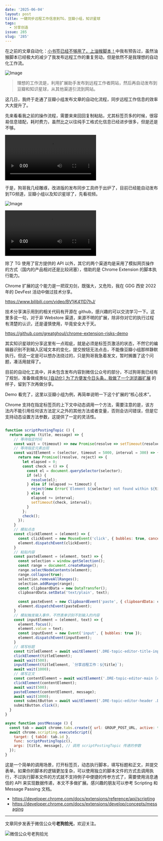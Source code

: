 ```yaml
---
date: '2025-06-04'
layout: post
title: 一键同步远程工作信息到TG，豆瓣小组，知识星球
tags:
  - 分享创造
issue: 285
slug: '285'
---
```


在之前的文章自动化：[小书签已经不够用了，上油猴脚本！](https://www.anl.gg/post/276/)中我有预告过，虽然油猴脚本已经极大的减少了我发布远程工作的重复劳动，但是依然不是我理想的自动化工作流。

![Image](https://github.com/user-attachments/assets/7e2eb417-a70e-418b-8c4f-f0d8cb5b7949)

> 理想的工作流是，利用扩展助手发布到远程工作者网站，然后再自动发布到豆瓣和知识星球，从其他渠道引流到网站。

这几日，我终于走通了豆瓣小组发布文章的自动化流程，同步远程工作信息的效率大大提升了。

先来看看我之前的操作流程，需要来来回回复制粘贴，尤其标签页多的时候，很容易信息错配，耗时费力，虽然比之以往纯手工格式化信息已经进步很多，但是还是不够。

<video controls src="https://github.com/user-attachments/assets/ddc4df92-97bb-4f99-a8d1-7e03be2d6f87"></video>

于是，狗哥我几经雕琢，改进版的发布同步工具终于出炉了，目前已经能自动发布到TG频道，豆瓣小组以及知识星球了，先看视频。

![Image](https://github.com/user-attachments/assets/3f201757-bcf2-4ed2-aaac-b63ff0b06585)

<video controls src="https://github.com/user-attachments/assets/6807b288-db1b-4470-bfa4-88598467a36e"></video>

除了 TG 使用了官方提供的 API 以外，其它的两个渠道均是采用了模拟网页操作的方式（国内的产品相对还是比较闭塞），借助的是 Chrome Extension 的脚本执行能力。

Chrome 扩展的这个能力是一把双刃剑，既强大，又危险，我在 GDG 西安 2022 年的 DevFest 活动中做过技术分享。

https://www.bilibili.com/video/BV1jK411D7hJ/

技术分享演示用到的相关代码有开源在 github，感兴趣的可以交流学习一下。这里多说一句，对于非 Webstore 渠道，来源不明的扩展，除非你对它的执行过程有清楚的认识，还是谨慎使用，毕竟安全大于天。

https://github.com/greatghoul/chrome-extension-risks-demo

其实知识星球的分享这里有一点瑕疵，就是必须是标签页激活的状态，不然它的编辑器识别不到输入区域文本的变化，提交按钮无法点击，不能像豆瓣小组那样静默执行。但这一定是可以想办法绕过的，只是狗哥我急着发文，暂时搁置了这个问题，凑活用就得了。

目前的自动化工具中，并未包含发布内容到微信公众号的部分，不过狗哥我已经有了规划，准备做成类似[ [自动化] 为了方便发今日头条，我做了一个浏览器扩展](https://www.anl.gg/post/280/) 的样子，留到下次再做分享。

Demo 看完了，这里以豆瓣小组为例，再简单说明一下这个扩展的“核心技术”。

Chrome 支持在指定标签页的上下文中动态调用一个方法，需要注意的是，该方法内不能引用任何该方法定义之外的其他方法或者变量，否则会访问错误，但是它支持动态设置方法参数，这提供了一定的灵活性。

```js

function scriptPostingTopic () {
  return async (title, message) => {
    // 等待指定时间
    const wait = (timeout) => new Promise(resolve => setTimeout(resolve, timeout));
    // 等待指定元素出现
    const waitElement = (selector, timeout = 5000, interval = 300) => {
      return new Promise((resolve, reject) => {
        let elapsed = 0;
        const check = () => {
          const el = document.querySelector(selector);
          if (el) {
            resolve(el);
          } else if (elapsed >= timeout) {
            reject(new Error(`Element ${selector} not found within ${timeout}ms`));
          } else {
            elapsed += interval;
            setTimeout(check, interval);
          }
        };
        check();
      });
    }
    // 模拟点击
    const clickElement = (element) => {
      const clickEvent = new MouseEvent('click', { bubbles: true, cancelable: true, view: window });
      element.dispatchEvent(clickEvent);
    }
    // 粘贴内容
    const pasteElement = (element, text) => {
      const selection = window.getSelection();
      const range = document.createRange();
      range.selectNodeContents(element);
      range.collapse(true);
      selection.removeAllRanges();
      selection.addRange(range);
      const clipboardData = new DataTransfer();
      clipboardData.setData('text/plain', text);
      
      const pasteEvent = new ClipboardEvent('paste', { clipboardData: clipboardData, bubbles: true, cancelable: true });
      element.dispatchEvent(pasteEvent);
    }
    // 模拟触发输入事件，不然表单识别不到输入的内容
    const inputElement = (element, text) => {
      element.focus();
      element.value = text;
      const inputEvent = new Event('input', { bubbles: true });
      element.dispatchEvent(inputEvent);
    }
    // 填写标题
    const titleElement = await waitElement('.DRE-topic-editor-title-inputor');
    clickElement(titleElement);
    await wait(500);
    inputElement(titleElement, `分享远程工作：${title}`);
    await wait(1000);
    // 填写正文
    const contentElement = await waitElement('.DRE-topic-editor-main [contenteditable="true"]');
    clickElement(contentElement);
    await wait(500);
    pasteElement(contentElement, message);
    await wait(1000);
    const submitButton = await waitElement('.DRE-topic-editor-header .DRE-primary-button');
    submitButton.click();
  }
}

async function postMessage () {
  const tab = await chrome.tabs.create({ url: GROUP_POST_URL, active: false });
  await chrome.scripting.executeScript({
    target: { tabId: tab.id },
    func: scriptPostingTopic(),
    args: [title, message], // 调用 scriptPostingTopic 传递的参数
  });
}
```

这是一个简单的调用场景，打开标签页，动态执行脚本，填写标题和正文，并提交表单。如果你的脚本的逻辑更加复杂，可以使用独立的脚本文件的方式去调用执行，不过执行脚本文件的方式就不支持例子中便捷的传参方式了，需要使用消息通信的 API 来实现数据传递，本文不多做扩展。感兴趣的朋友可以参考 Scripting 和 Message Passing 文档。

- https://developer.chrome.com/docs/extensions/reference/api/scripting
- https://developer.chrome.com/docs/extensions/develop/concepts/messaging


---

文章同步发表于微信公众号**老狗拾光**，欢迎关注。

![微信公众号老狗拾光](https://github.com/user-attachments/assets/1a652b8b-7f5b-4879-af52-65e1fe3f7b4d)
